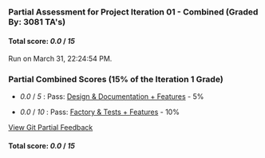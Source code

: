 ### Partial Assessment for Project Iteration 01 - Combined (Graded By: 3081 TA's)

#### Total score: _0.0_ / _15_

Run on March 31, 22:24:54 PM.


### Partial Combined Scores (15% of the Iteration 1 Grade)

+  _0.0_ / _5_ : Pass: [Design & Documentation + Features](Proj_01_DesignDoc_Assessment.md) - 5%



+  _0.0_ / _10_ : Pass: [Factory & Tests + Features](Proj_01_FactoryTests_Assessment.md) - 10%




[View Git Partial Feedback](Proj_01_GitPartial_Assessment.md)

#### Total score: _0.0_ / _15_

